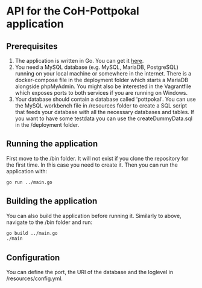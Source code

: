 # API for the CoH-Pottpokal application

## Prerequisites

1. The application is written in Go. You can get it [here](https://golang.org).
2. You need a MySQL database (e.g. MySQL, MariaDB, PostgreSQL) running on your local machine or somewhere in the internet. There is a docker-compose file in the deployment folder which starts a MariaDB alongside phpMyAdmin. You might also be interested in the Vagrantfile which exposes ports to both services if you are running on Windows.
3. Your database should contain a database called 'pottpokal'. You can use the MySQL workbench file in /resources folder to create a SQL script that feeds your database with all the necessary databases and tables. If you want to have some testdata you can use the createDummyData.sql in the /deployment folder.

## Running the application

First move to the /bin folder. It will not exist if you clone the repository for the first time. In this case you need to create it. Then you can run the application with:
```bash
go run ../main.go
```

## Building the application

You can also build the application before running it. Similarly to above, navigate to the /bin folder and run:
```bash
go build ../main.go
./main
```

## Configuration

You can define the port, the URI of the database and the loglevel in /resources/config.yml.